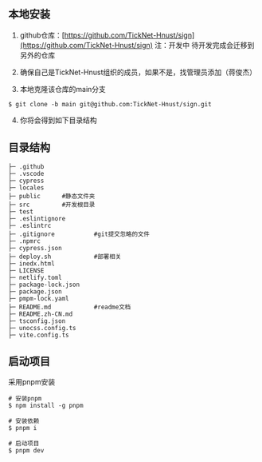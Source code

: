 ## 本地安装
1. github仓库：[https://github.com/TickNet-Hnust/sign](https://github.com/TickNet-Hnust/sign)
   注：开发中 待开发完成会迁移到另外的仓库

2. 确保自己是TickNet-Hnust组织的成员，如果不是，找管理员添加（蒋俊杰）

3. 本地克隆该仓库的main分支

```shell
$ git clone -b main git@github.com:TickNet-Hnust/sign.git
```

4. 你将会得到如下目录结构

## 目录结构
```
├─ .github
├─ .vscode
├─ cypress
├─ locales
├─ public      #静态文件夹
├─ src         #开发根目录
├─ test
├─ .eslintignore
├─ .eslintrc
├─ .gitignore           #git提交忽略的文件
├─ .npmrc
├─ cypress.json
├─ deploy.sh            #部署相关
├─ inedx.html
├─ LICENSE
├─ netlify.toml
├─ package-lock.json
├─ package.json
├─ pmpm-lock.yaml
├─ README.md            #readme文档
├─ README.zh-CN.md
├─ tsconfig.json
├─ unocss.config.ts
├─ vite.config.ts
```

## 启动项目
采用pnpm安装

```shell {}
# 安装pnpm
$ npm install -g pnpm

# 安装依赖
$ pnpm i

# 启动项目
$ pnpm dev
```
